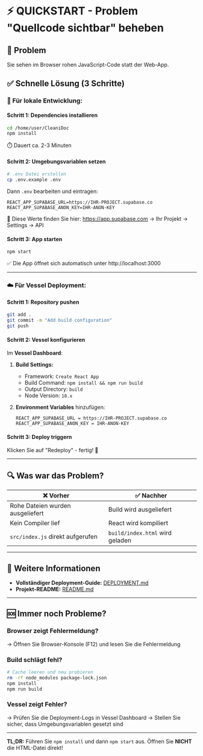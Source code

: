 # ⚡ QUICKSTART - Problem "Quellcode sichtbar" beheben

## 🚨 Problem
Sie sehen im Browser rohen JavaScript-Code statt der Web-App.

## ✅ Schnelle Lösung (3 Schritte)

### 🔧 Für lokale Entwicklung:

#### Schritt 1: Dependencies installieren
```bash
cd /home/user/CleaniDoc
npm install
```
⏱️ Dauert ca. 2-3 Minuten

#### Schritt 2: Umgebungsvariablen setzen
```bash
# .env Datei erstellen
cp .env.example .env
```

Dann `.env` bearbeiten und eintragen:
```env
REACT_APP_SUPABASE_URL=https://IHR-PROJECT.supabase.co
REACT_APP_SUPABASE_ANON_KEY=IHR-ANON-KEY
```

📍 Diese Werte finden Sie hier: https://app.supabase.com → Ihr Projekt → Settings → API

#### Schritt 3: App starten
```bash
npm start
```

✅ Die App öffnet sich automatisch unter http://localhost:3000

---

### ☁️ Für Vessel Deployment:

#### Schritt 1: Repository pushen
```bash
git add .
git commit -m "Add build configuration"
git push
```

#### Schritt 2: Vessel konfigurieren

Im **Vessel Dashboard**:

1. **Build Settings:**
   - Framework: `Create React App`
   - Build Command: `npm install && npm run build`
   - Output Directory: `build`
   - Node Version: `18.x`

2. **Environment Variables** hinzufügen:
   ```
   REACT_APP_SUPABASE_URL = https://IHR-PROJECT.supabase.co
   REACT_APP_SUPABASE_ANON_KEY = IHR-ANON-KEY
   ```

#### Schritt 3: Deploy triggern

Klicken Sie auf "Redeploy" - fertig! 🎉

---

## 🔍 Was war das Problem?

| ❌ Vorher | ✅ Nachher |
|-----------|-----------|
| Rohe Dateien wurden ausgeliefert | Build wird ausgeliefert |
| Kein Compiler lief | React wird kompiliert |
| `src/index.js` direkt aufgerufen | `build/index.html` wird geladen |

---

## 📖 Weitere Informationen

- **Vollständiger Deployment-Guide:** [DEPLOYMENT.md](./DEPLOYMENT.md)
- **Projekt-README:** [README.md](./README.md)

---

## 🆘 Immer noch Probleme?

### Browser zeigt Fehlermeldung?
→ Öffnen Sie Browser-Konsole (F12) und lesen Sie die Fehlermeldung

### Build schlägt fehl?
```bash
# Cache leeren und neu probieren
rm -rf node_modules package-lock.json
npm install
npm run build
```

### Vessel zeigt Fehler?
→ Prüfen Sie die Deployment-Logs in Vessel Dashboard
→ Stellen Sie sicher, dass Umgebungsvariablen gesetzt sind

---

**TL;DR:** Führen Sie `npm install` und dann `npm start` aus. Öffnen Sie **NICHT** die HTML-Datei direkt!
